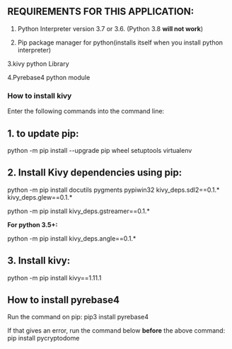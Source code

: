 ## REQUIREMENTS FOR THIS APPLICATION: ##

1. Python Interpreter version 3.7 or 3.6. (Python 3.8 **will not work**)

2. Pip package manager for python(installs itself when you install python interpreter) 

3.kivy python Library

4.Pyrebase4 python module



### How to install kivy ##
Enter the following commands into the command line:
## 1. to update pip:
python -m pip install --upgrade pip wheel setuptools virtualenv

## 2. Install Kivy dependencies using pip:

python -m pip install docutils pygments pypiwin32 kivy_deps.sdl2==0.1.* kivy_deps.glew==0.1.*

python -m pip install kivy_deps.gstreamer==0.1.*

**For python 3.5+:**

python -m pip install kivy_deps.angle==0.1.*

## 3. Install kivy:

python -m pip install kivy==1.11.1




## How to install pyrebase4 ##
Run the command on pip:
pip3 install pyrebase4

If that gives an error, run the command below **before** the above command:
pip install pycryptodome








    
    
    
    
    
    
    
    
    
  

